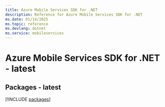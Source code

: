 ```yaml
---
title: Azure Mobile Services SDK for .NET
description: Reference for Azure Mobile Services SDK for .NET
ms.date: 01/14/2025
ms.topic: reference
ms.devlang: dotnet
ms.service: mobileservices
---
```

# Azure Mobile Services SDK for .NET - latest
## Packages - latest
[!INCLUDE [packages](mobile-services-index.md)]